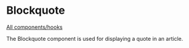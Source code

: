 # Blockquote

[All components/hooks](../index.md)

The Blockquote component is used for displaying a quote in an article.
